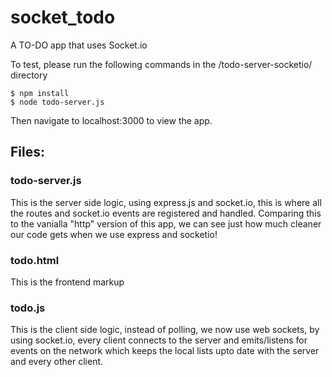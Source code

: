 # socket_todo
A TO-DO app that uses Socket.io    

To test, please run the following commands in the /todo-server-socketio/ directory    
```
$ npm install
$ node todo-server.js 
```

Then navigate to localhost:3000 to view the app.    

## Files:    

### todo-server.js    
This is the server side logic, using express.js and socket.io, this is where all the routes and socket.io events are registered and handled. Comparing this to the vanialla "http" version of this app, we can see just how much cleaner our code gets when we use express and socketio!    

### todo.html    
This is the frontend markup    

### todo.js    
This is the client side logic, instead of polling, we now use web sockets, by using socket.io, every client connects to the server and emits/listens for events on the network which keeps the local lists upto date with the server and every other client.     
